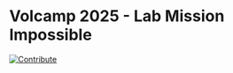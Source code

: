 # Volcamp 2025 - Lab Mission Impossible

[![Contribute](https://www.eclipse.org/che/contribute.svg)](https://devspaces.apps.crazy-train.sandbox1893.opentlc.com/f?url=https://github.com/Demo-AI-Edge-Crazy-Train/volcamp2025-app)

